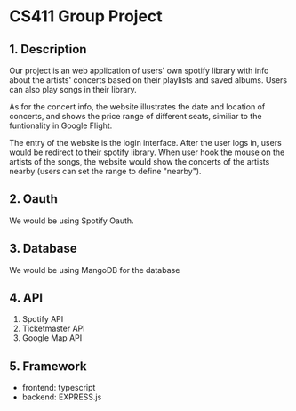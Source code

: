# CS411 Group Project

## 1. Description
Our project is an web application of users' own spotify library with info about the artists' concerts based on their playlists and saved albums. Users can also play songs in their library. 

As for the concert info, the website illustrates the date and location of concerts, and shows the price range of different seats, similiar to the funtionality in Google Flight.

The entry of the website is the login interface. After the user logs in, users would be redirect to their spotify library. When user hook the mouse on the artists of the songs, the website would show the concerts of the artists nearby (users can set the range to define "nearby").

## 2. Oauth
We would be using Spotify Oauth.

## 3. Database
We would be using MangoDB for the database

## 4. API
1. Spotify API
2. Ticketmaster API
3. Google Map API

## 5. Framework
- frontend: typescript
- backend: EXPRESS.js

